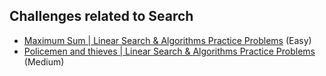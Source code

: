 ## Challenges related to Search

* [Maximum Sum | Linear Search & Algorithms Practice Problems](Maximum%20Sum%20-%20Hackerearth/) (Easy)
* [Policemen and thieves | Linear Search & Algorithms Practice Problems](Policemen%20and%20thieves%20-%20Hackerearth/) (Medium)